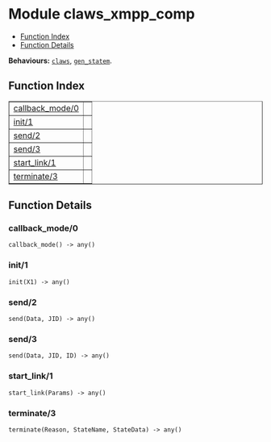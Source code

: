 

# Module claws_xmpp_comp #
* [Function Index](#index)
* [Function Details](#functions)

__Behaviours:__ [`claws`](claws.md), [`gen_statem`](gen_statem.md).

<a name="index"></a>

## Function Index ##


<table width="100%" border="1" cellspacing="0" cellpadding="2" summary="function index"><tr><td valign="top"><a href="#callback_mode-0">callback_mode/0</a></td><td></td></tr><tr><td valign="top"><a href="#init-1">init/1</a></td><td></td></tr><tr><td valign="top"><a href="#send-2">send/2</a></td><td></td></tr><tr><td valign="top"><a href="#send-3">send/3</a></td><td></td></tr><tr><td valign="top"><a href="#start_link-1">start_link/1</a></td><td></td></tr><tr><td valign="top"><a href="#terminate-3">terminate/3</a></td><td></td></tr></table>


<a name="functions"></a>

## Function Details ##

<a name="callback_mode-0"></a>

### callback_mode/0 ###

`callback_mode() -> any()`

<a name="init-1"></a>

### init/1 ###

`init(X1) -> any()`

<a name="send-2"></a>

### send/2 ###

`send(Data, JID) -> any()`

<a name="send-3"></a>

### send/3 ###

`send(Data, JID, ID) -> any()`

<a name="start_link-1"></a>

### start_link/1 ###

`start_link(Params) -> any()`

<a name="terminate-3"></a>

### terminate/3 ###

`terminate(Reason, StateName, StateData) -> any()`

